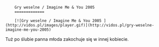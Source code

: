 
        Gry weselne / Imagine Me & You 2005 
        =============
        
        [![Gry weselne / Imagine Me & You 2005 ](http://vidos.pl/images/player.gif)](http://vidos.pl/gry-weselne-imagine-me-you-2005)
        
        
 Tuż po ślubie panna młoda zakochuje się w innej kobiecie.
    
